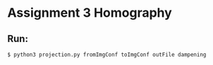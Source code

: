 # Assignment 3 Homography
## Run:
```
$ python3 projection.py fromImgConf toImgConf outFile dampening
```
